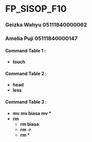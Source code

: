 # FP_SISOP_F10

### Geizka Wahyu 05111840000062
### Amelia Puji  05111840000147

#### Command Table 1 :
- **touch**

#### Command Table 2 :
- **head**
- **less**

#### Command Table 3 :
- **mv**
    **mv biasa**
    **mv \***
- **rm**
    - **rm biasa**
    - **rm -r**
    - **rm \***
